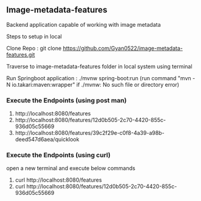 ## Image-metadata-features
Backend application capable of working with image metadata


Steps to setup in local

Clone Repo : git clone https://github.com/Gyan0522/image-metadata-features.git

Traverse to image-metadata-features folder in local system using terminal

Run Springboot application : ./mvnw spring-boot:run (run command  "mvn -N io.takari:maven:wrapper" if ./mvnw: No such file or directory error)
### Execute the Endpoints (using post man)

1.  http://localhost:8080/features
2.  http://localhost:8080/features/12d0b505-2c70-4420-855c-936d05c55669
3.  http://localhost:8080/features/39c2f29e-c0f8-4a39-a98b-deed547d6aea/quicklook 


### Execute the Endpoints (using curl) 
open a new terminal and execute below commands

1. curl http://localhost:8080/features
2. curl  http://localhost:8080/features/12d0b505-2c70-4420-855c-936d05c55669
